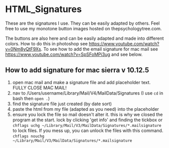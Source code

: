 # HTML_Signatures
These are the signatures I use. They can be easily adapted by others. Feel free to use my monotone button images hosted on thepsychologytree.com.

The buttons are also here and can be easily adapted and made into different colors. How to do this in photoshop see https://www.youtube.com/watch?v=0Nm8yQtF9Xs. To see how to add the email signature for mac mail see https://www.youtube.com/watch?v=SpSFoMPi3ug and see below.

## How to add signature for mac sierra v 10.12.5 

1. open mac mail and make a signature file and add placeholder text. FULLY CLOSE MAC MAIL!
2. nav to /Users/username/Library/Mail/V4/MailData/Signatures (I use ```cd``` in bash then ```open .```)
3. find the signature file just created (by date sort)
4. paste the html from my file (adapted as you need) into the placeholder
5. ensure you lock the file so mail doesn't alter it. this is why we closed the program at the start. lock by clicking 'get info' and finding the tickbox or ```chflags uchg ~/Library/Mail/V3/MailData/Signatures/*.mailsignature``` to lock files. If you mess up, you can unlock the files with this command. ```chflags nouchg ~/Library/Mail/V3/MailData/Signatures/*.mailsignature```

